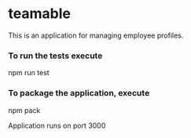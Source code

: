 # teamable

This is an application for managing employee profiles.

### To run the tests execute

  npm run test

### To package the application, execute

  npm pack

Application runs on port 3000
